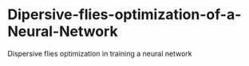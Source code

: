 # Dipersive-flies-optimization-of-a-Neural-Network
Dispersive flies optimization in training a neural network
